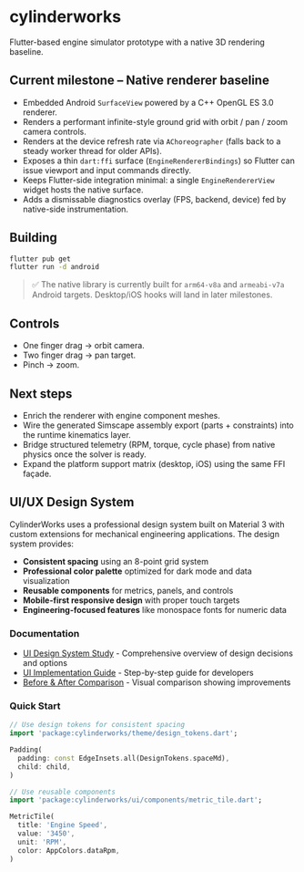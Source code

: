 # cylinderworks

Flutter-based engine simulator prototype with a native 3D rendering baseline.

## Current milestone – Native renderer baseline

- Embedded Android `SurfaceView` powered by a C++ OpenGL ES 3.0 renderer.
- Renders a performant infinite-style ground grid with orbit / pan / zoom camera controls.
- Renders at the device refresh rate via `AChoreographer` (falls back to a steady worker thread for older APIs).
- Exposes a thin `dart:ffi` surface (`EngineRendererBindings`) so Flutter can issue viewport and input commands directly.
- Keeps Flutter-side integration minimal: a single `EngineRendererView` widget hosts the native surface.
- Adds a dismissable diagnostics overlay (FPS, backend, device) fed by native-side instrumentation.

## Building

```bash
flutter pub get
flutter run -d android
```

> ✅ The native library is currently built for `arm64-v8a` and `armeabi-v7a` Android targets. Desktop/iOS hooks will land in later milestones.

## Controls

- One finger drag → orbit camera.
- Two finger drag → pan target.
- Pinch → zoom.

## Next steps

- Enrich the renderer with engine component meshes.
- Wire the generated Simscape assembly export (parts + constraints) into the runtime kinematics layer.
- Bridge structured telemetry (RPM, torque, cycle phase) from native physics once the solver is ready.
- Expand the platform support matrix (desktop, iOS) using the same FFI façade.

## UI/UX Design System

CylinderWorks uses a professional design system built on Material 3 with custom extensions for mechanical engineering applications. The design system provides:

- **Consistent spacing** using an 8-point grid system
- **Professional color palette** optimized for dark mode and data visualization
- **Reusable components** for metrics, panels, and controls
- **Mobile-first responsive design** with proper touch targets
- **Engineering-focused features** like monospace fonts for numeric data

### Documentation

- [UI Design System Study](docs/UI_DESIGN_SYSTEM_STUDY.md) - Comprehensive overview of design decisions and options
- [UI Implementation Guide](docs/UI_IMPLEMENTATION_GUIDE.md) - Step-by-step guide for developers
- [Before & After Comparison](docs/UI_BEFORE_AFTER_COMPARISON.md) - Visual comparison showing improvements

### Quick Start

```dart
// Use design tokens for consistent spacing
import 'package:cylinderworks/theme/design_tokens.dart';

Padding(
  padding: const EdgeInsets.all(DesignTokens.spaceMd),
  child: child,
)

// Use reusable components
import 'package:cylinderworks/ui/components/metric_tile.dart';

MetricTile(
  title: 'Engine Speed',
  value: '3450',
  unit: 'RPM',
  color: AppColors.dataRpm,
)
```

